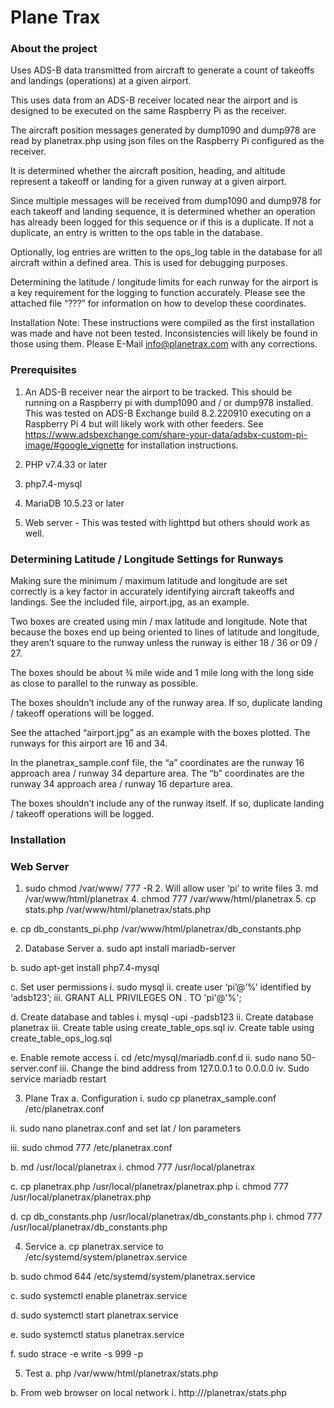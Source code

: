 # Plane Trax 

### About the project
Uses ADS-B data transmitted from aircraft to generate a count of takeoffs and landings (operations) at a given airport.
 
This uses data from an ADS-B receiver located near the airport and is designed to be
executed on the same Raspberry Pi as the receiver.
 
The aircraft position messages generated by dump1090 and dump978 are read by planetrax.php using json files on the Raspberry Pi configured as the receiver.

It is determined whether the aircraft position, heading, and altitude represent a takeoff or landing for a given runway at a given airport.

Since multiple messages will be received from dump1090 and dump978 for each takeoff and landing sequence, it is determined whether an operation has already been logged for this sequence or if this is a duplicate.  If not a duplicate, an entry is written to the ops table in the database.
 
Optionally, log entries are written to the ops_log table in the database for all aircraft within a defined area.  This is used for debugging purposes.

Determining the latitude / longitude limits for each runway for the airport is a key requirement for the logging to function accurately.  Please see the attached file “???” for information on how to develop these coordinates.

Installation Note: These instructions were compiled as the first installation was made and have not been tested.  Inconsistencies will likely be found in those using them.  Please E-Mail info@planetrax.com with any corrections.

### Prerequisites
1. An ADS-B receiver near the airport to be tracked.  This should be running on a Raspberry pi with dump1090 and / or dump978 installed.  This was tested on ADS-B Exchange build 8.2.220910 executing on a Raspberry Pi 4 but will likely work with other feeders.  See https://www.adsbexchange.com/share-your-data/adsbx-custom-pi-image/#google_vignette for installation instructions.

2. PHP v7.4.33 or later

3. php7.4-mysql

4. MariaDB 10.5.23 or later

5. Web server - This was tested with lighttpd but others should work as well.

### Determining Latitude / Longitude Settings for Runways
Making sure the minimum / maximum latitude and longitude are set correctly is a key factor in accurately identifying aircraft takeoffs and landings.  See the included file, airport.jpg, as an example.

Two boxes are created using min / max latitude and longitude.  Note that because the boxes end up being oriented to lines of latitude and longitude, they aren’t square to the runway unless the runway is either 18 / 36 or 09 / 27.

The boxes should be about ¾ mile wide and 1 mile long with the long side as close to parallel to the runway as possible.

The boxes shouldn’t include any of the runway area.  If so, duplicate landing / takeoff operations will be logged.

See the attached “airport.jpg” as an example with the boxes plotted.  The runways for this airport are 16 and 34.  

In the planetrax_sample.conf file, the “a” coordinates are the runway 16 approach area / runway 34 departure area.   The “b” coordinates are the runway 34 approach area / runway 16 departure area.

The boxes shouldn’t include any of the runway itself.  If so, duplicate landing / takeoff operations will be logged.


### Installation

### Web Server
  1. sudo chmod /var/www/ 777 -R
 	2. Will allow user ‘pi’ to write files
	3. md /var/www/html/planetrax
	4. chmod 777 /var/www/html/planetrax
 	5. cp stats.php /var/www/html/planetrax/stats.php
 

e.	cp db_constants_pi.php  /var/www/html/planetrax/db_constants.php


2.	Database Server
a.	sudo apt install mariadb-server

b.	sudo apt-get install php7.4-mysql

c.	Set user permissions
i.	sudo mysql
ii.	create user ‘pi’@’%’ identified by ‘adsb123’;
iii.	GRANT ALL PRIVILEGES ON *.* TO 'pi'@'%';

d.	Create database and tables
i.	mysql -upi -padsb123
ii.	Create database planetrax
iii.	Create table using create_table_ops.sql
iv.	Create table using create_table_ops_log.sql

e.	Enable remote access
i.	cd /etc/mysql/mariadb.conf.d
ii.	sudo nano 50-server.conf
iii.	Change the bind address from 127.0.0.1 to 0.0.0.0
iv.	Sudo service mariadb restart

3.	Plane Trax
a.	Configuration
i.	sudo cp  planetrax_sample.conf /etc/planetrax.conf

ii.	sudo nano planetrax.conf and set lat / lon parameters

iii.	sudo chmod 777 /etc/planetrax.conf

b.	md /usr/local/planetrax
i.	chmod 777 /usr/local/planetrax

c.	cp planetrax.php /usr/local/planetrax/planetrax.php
i.	chmod 777 /usr/local/planetrax/planetrax.php

d.	cp db_constants.php  /usr/local/planetrax/db_constants.php
i.	chmod 777 /usr/local/planetrax/db_constants.php

4.	Service 
a.	cp planetrax.service to /etc/systemd/system/planetrax.service

b.	sudo chmod 644 /etc/systemd/system/planetrax.service

c.	sudo systemctl enable planetrax.service

d.	sudo systemctl start planetrax.service

e.	sudo systemctl status planetrax.service

f.	sudo strace -e write -s 999 -p <id from status command>

5.	Test
a.	php /var/www/html/planetrax/stats.php

b.	From web browser on local network
i.	http://<ip of pi>/planetrax/stats.php


